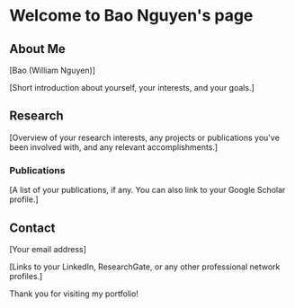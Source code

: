 # Welcome to Bao Nguyen's page

## About Me

[Bao (William Nguyen)]

[Short introduction about yourself, your interests, and your goals.]

## Research

[Overview of your research interests, any projects or publications you've been involved with, and any relevant accomplishments.]

### Publications

[A list of your publications, if any. You can also link to your Google Scholar profile.]


## Contact

[Your email address]

[Links to your LinkedIn, ResearchGate, or any other professional network profiles.]

Thank you for visiting my portfolio!

